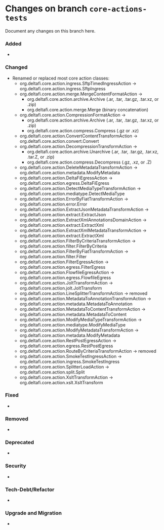 # Changes on branch `core-actions-tests`
Document any changes on this branch here.
### Added
- 

### Changed
- Renamed or replaced most core action classes:
  - org.deltafi.core.action.ingress.SftpTimedIngressAction -> org.deltafi.core.action.ingress.SftpIngress
  - org.deltafi.core.action.merge.MergeContentFormatAction ->
    - org.deltafi.core.action.archive.Archive (.ar, .tar, .tar.gz, .tar.xz, or .zip)
    - org.deltafi.core.action.merge.Merge (binary concatenation)
  - org.deltafi.core.action.CompressionFormatAction ->
    - org.deltafi.core.action.archive.Archive (.ar, .tar, .tar.gz, .tar.xz, or .zip)
    - org.deltafi.core.action.compress.Compress (.gz or .xz)
  - org.deltafi.core.action.ConvertContentTransformAction -> org.deltafi.core.action.convert.Convert
  - org.deltafi.core.action.DecompressionTransformAction ->
    - org.deltafi.core.action.archive.Unarchive (.ar, .tar, .tar.gz, .tar.xz, .tar.Z, or .zip)
    - org.deltafi.core.action.compress.Decompress (.gz, .xz, or .Z)
  - org.deltafi.core.action.DeleteMetadataTransformAction -> org.deltafi.core.action.metadata.ModifyMetadata
  - org.deltafi.core.action.DeltaFiEgressAction -> org.deltafi.core.action.egress.DeltaFiEgress
  - org.deltafi.core.action.DetectMediaTypeTransformAction -> org.deltafi.core.action.mediatype.DetectMediaType
  - org.deltafi.core.action.ErrorByFiatTransformAction -> org.deltafi.core.action.error.Error
  - org.deltafi.core.action.ExtractJsonMetadataTransformAction -> org.deltafi.core.action.extract.ExtractJson
  - org.deltafi.core.action.ExtractXmlAnnotationsDomainAction -> org.deltafi.core.action.extract.ExtractXml
  - org.deltafi.core.action.ExtractXmlMetadataTransformAction -> org.deltafi.core.action.extract.ExtractXml
  - org.deltafi.core.action.FilterByCriteriaTransformAction -> org.deltafi.core.action.filter.FilterByCriteria
  - org.deltafi.core.action.FilterByFiatTransformAction -> org.deltafi.core.action.filter.Filter
  - org.deltafi.core.action.FilterEgressAction -> org.deltafi.core.action.egress.FilterEgress
  - org.deltafi.core.action.FlowfileEgressAction -> org.deltafi.core.action.egress.FlowfileEgress
  - org.deltafi.core.action.JoltTransformAction -> org.deltafi.core.action.jolt.JoltTransform
  - org.deltafi.core.action.LineSplitterTransformAction -> removed
  - org.deltafi.core.action.MetadataToAnnotationTransformAction -> org.deltafi.core.action.metadata.MetadataToAnnotation
  - org.deltafi.core.action.MetadataToContentTransformAction -> org.deltafi.core.action.metadata.MetadataToContent
  - org.deltafi.core.action.ModifyMediaTypeTransformAction -> org.deltafi.core.action.mediatype.ModifyMediaType
  - org.deltafi.core.action.ModifyMetadataTransformAction -> org.deltafi.core.action.metadata.ModifyMetadata
  - org.deltafi.core.action.RestPostEgressAction -> org.deltafi.core.action.egress.RestPostEgress
  - org.deltafi.core.action.RouteByCriteriaTransformAction -> removed
  - org.deltafi.core.action.SmokeTestIngressAction -> org.deltafi.core.action.ingress.SmokeTestIngress
  - org.deltafi.core.action.SplitterLoadAction -> org.deltafi.core.action.split.Split
  - org.deltafi.core.action.XsltTransformAction -> org.deltafi.core.action.xslt.XsltTransform

### Fixed
- 

### Removed
- 

### Deprecated
- 

### Security
- 

### Tech-Debt/Refactor
- 

### Upgrade and Migration
- 
